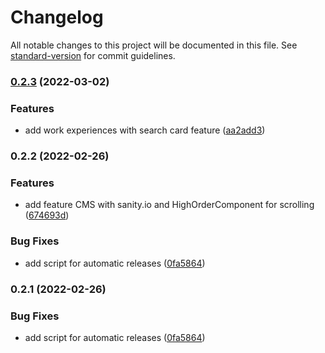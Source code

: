 # Changelog

All notable changes to this project will be documented in this file. See [standard-version](https://github.com/conventional-changelog/standard-version) for commit guidelines.

### [0.2.3](https://github.com/ArlandMv/JsCms/compare/v0.2.2...v0.2.3) (2022-03-02)


### Features

* add work experiences with search card feature ([aa2add3](https://github.com/ArlandMv/JsCms/commit/aa2add3bb235a8031ff60953cc0197dc00b84e5c))

### 0.2.2 (2022-02-26)


### Features

* add feature CMS with sanity.io and HighOrderComponent for scrolling ([674693d](https://github.com/ArlandMv/JsCms/commit/674693d83c26fd11da38db13eb337478c0c81957))


### Bug Fixes

* add script for automatic releases ([0fa5864](https://github.com/ArlandMv/JsCms/commit/0fa5864e678cf43dd5df3097ca8d5d2b7039caee))

### 0.2.1 (2022-02-26)


### Bug Fixes

* add script for automatic releases ([0fa5864](https://github.com/ArlandMv/JsCms/commit/0fa5864e678cf43dd5df3097ca8d5d2b7039caee))

